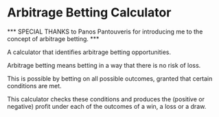 # Arbitrage Betting Calculator

*** SPECIAL THANKS to Panos Pantouveris for introducing me to the concept of arbitrage betting. *** 

A calculator that identifies arbitrage betting opportunities.

Arbitrage betting means betting in a way that there is no risk of loss.

This is possible by betting on all possible outcomes, granted that certain conditions are met.

This calculator checks these conditions and produces the (positive or negative) profit under each of the outcomes of a win, a loss or a draw.